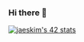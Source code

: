 ### Hi there 👋
[![jaeskim's 42 stats](https://badge42.herokuapp.com/api/stats/intra_id)](https://github.com/JaeSeoKim/badge42)

<!--
**Keyproco/keyproco** is a ✨ _special_ ✨ repository because its `README.md` (this file) appears on your GitHub profile.

Here are some ideas to get you started:

- 🔭 I’m currently working on ...
- 🌱 I’m currently learning ...
- 👯 I’m looking to collaborate on ...
- 🤔 I’m looking for help with ...
- 💬 Ask me about ...
- 📫 How to reach me: ...
- 😄 Pronouns: ...
- ⚡ Fun fact: ...
-->
